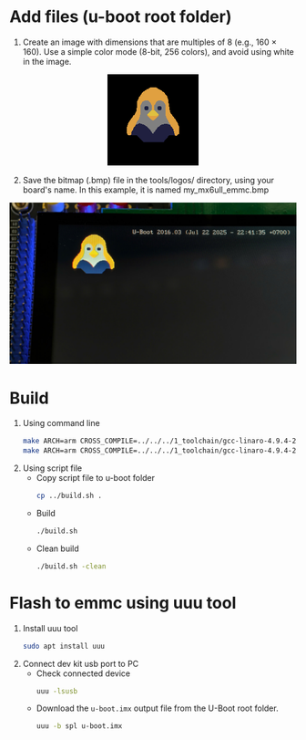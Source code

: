 # Add files (u-boot root folder)
1. Create an image with dimensions that are multiples of 8 (e.g., 160 × 160). Use a simple color mode (8-bit, 256 colors), and avoid using white in the image.

<p align="center">
  <img src="my_mx6ull_emmc.bmp"/>
</p>

2. Save the bitmap (.bmp) file in the tools/logos/ directory, using your board's name. In this example, it is named my_mx6ull_emmc.bmp

<p align="center">
  <img src="./u-boot_splash_screen.jpg" width="600"/>
</p>

# Build
1. Using command line
    ```bash
    make ARCH=arm CROSS_COMPILE=../../../1_toolchain/gcc-linaro-4.9.4-2017.01-x86_64_arm-linux-gnueabihf/bin/arm-linux-gnueabihf- my_mx6ull_emmc_defconfig
    make ARCH=arm CROSS_COMPILE=../../../1_toolchain/gcc-linaro-4.9.4-2017.01-x86_64_arm-linux-gnueabihf/bin/arm-linux-gnueabihf- -j12
    ```
2. Using script file
    - Copy script file to u-boot folder
        ```bash
        cp ../build.sh .
        ```
    - Build
        ```bash
        ./build.sh
        ```
    - Clean build
        ```bash
        ./build.sh -clean
        ```
# Flash to emmc using uuu tool
1. Install uuu tool
    ```bash
    sudo apt install uuu
    ```
2. Connect dev kit usb port to PC
    - Check connected device
        ```bash
        uuu -lsusb
        ```
    - Download the `u-boot.imx` output file from the U-Boot root folder.
        ```bash
        uuu -b spl u-boot.imx
        ```